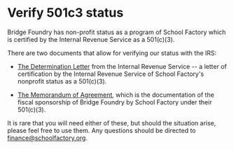 # Verify 501c3 status

Bridge Foundry has non-profit status as a program of School Factory which is certified by the Internal Revenue Service as a 501(c)(3).

There are two documents that allow for verifying our status with the IRS:

- [The Determination Letter](../documents/501c3_determination_letter.jpg) from the Internal Revenue Service -- a letter of certification by the Internal Revenue Service of School Factory's nonprofit status as a 501(c)(3).

- [The Memorandum of Agreement](../documents/bridgefoundry-supportmoa.pdf), which is the documentation of the fiscal sponsorship of Bridge Foundry by School Factory under their 501(c)(3).

It is rare that you will need either of these, but should the situation arise, please feel free to use them. Any questions should be directed to finance@schoolfactory.org.
